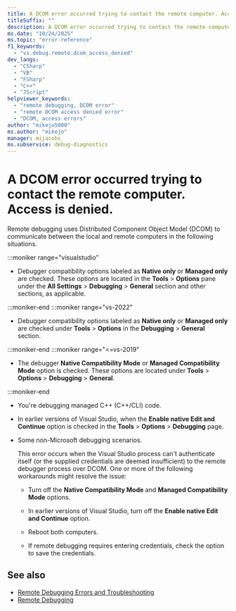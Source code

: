 ```yaml
---
title: A DCOM error occurred trying to contact the remote computer. Access is denied.
titleSuffix: ""
description: A DCOM error occurred trying to contact the remote computer. Access is denied. View information about this Visual Studio remote debugging error reference.
ms.date: "10/24/2025"
ms.topic: "error-reference"
f1_keywords:
  - "vs.debug.remote.dcom_access_denied"
dev_langs:
  - "CSharp"
  - "VB"
  - "FSharp"
  - "C++"
  - "JScript"
helpviewer_keywords:
  - "remote debugging, DCOM error"
  - "remote DCOM access denied error"
  - "DCOM, access errors"
author: "mikejo5000"
ms.author: "mikejo"
manager: mijacobs
ms.subservice: debug-diagnostics
---
```


# A DCOM error occurred trying to contact the remote computer. Access is denied.

Remote debugging uses Distributed Component Object Model (DCOM) to communicate between the local and remote computers in the following situations.

:::moniker range="visualstudio"

- Debugger compatibility options labeled as **Native only** or **Managed only** are checked. These options are located in the **Tools** > **Options** pane under the **All Settings** > **Debugging** > **General** section and other sections, as applicable.

:::moniker-end
:::moniker range="vs-2022"

- Debugger compatibility options labeled as **Native only** or **Managed only** are checked under **Tools** > **Options** in the **Debugging** > **General** section.

:::moniker-end
:::moniker range="<=vs-2019"

- The debugger **Native Compatibility Mode** or **Managed Compatibility Mode** option is checked. These options are located under **Tools** > **Options** > **Debugging** > **General**.

:::moniker-end

- You're debugging managed C++ (C++/CLI) code.

- In earlier versions of Visual Studio, when the **Enable native Edit and Continue** option is checked in the **Tools** > **Options** > **Debugging** page.

- Some non-Microsoft debugging scenarios.

   This error occurs when the Visual Studio process can't authenticate itself (or the supplied credentials are deemed insufficient) to the remote debugger process over DCOM. One or more of the following workarounds might resolve the issue:

   - Turn off the **Native Compatibility Mode** and **Managed Compatibility Mode** options.

   - In earlier versions of Visual Studio, turn off the **Enable native Edit and Continue** option.

   - Reboot both computers.

   - If remote debugging requires entering credentials, check the option to save the credentials.

## See also

- [Remote Debugging Errors and Troubleshooting](../debugger/remote-debugging-errors-and-troubleshooting.md)
- [Remote Debugging](../debugger/remote-debugging.md)
